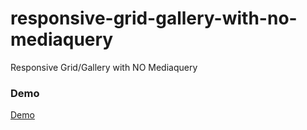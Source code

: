 # responsive-grid-gallery-with-no-mediaquery
Responsive Grid/Gallery with NO Mediaquery

### Demo
<a href="http://mze.ninja/demos/res-gall/" target="_blank">Demo</a>
